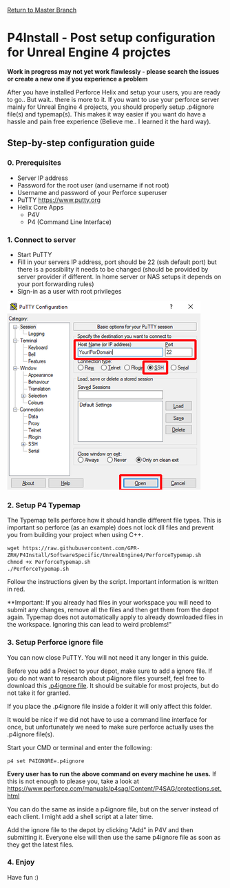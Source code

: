 [Return to Master Branch](../../../tree/master)

# P4Install - Post setup configuration for Unreal Engine 4 projctes
**Work in progress  may not yet work flawlessly - please search the issues or create a new one if you experience a problem**

After you have installed Perforce Helix and setup your users, you are ready to go.. But wait.. there is more to it.
If you want to use your perforce server mainly for Unreal Engine 4 projects, you should properly setup .p4ignore file(s) and typemap(s).
This makes it way easier if you want do have a hassle and pain free experience (Believe me.. I learned it the hard way).

## Step-by-step configuration guide
### 0. Prerequisites
 - Server IP address
 - Password for the root user (and username if not root)
 - Username and password of your Perforce superuser
 - PuTTY https://www.putty.org
 - Helix Core Apps
	- P4V
	- P4 (Command Line Interface)

### 1. Connect to server
 - Start PuTTY
 - Fill in your servers IP address, port should be 22 (ssh default port) but there is a possibility it needs to be changed (should be provided by server provider if different. In home server or NAS setups it depends on your port forwarding rules)
 - Sign-in as a user with root privileges

![PuTTY Main Window](../docs/images/Putty.png)

### 2. Setup P4 Typemap
The Typemap tells perforce how it should handle different file types. This is important so perforce (as an example) does not lock dll files and prevent you from building your project when using C++.

```
wget https://raw.githubusercontent.com/GPR-ZRH/P4Install/SoftwareSpecific/UnrealEngine4/PerforceTypemap.sh
chmod +x PerforceTypemap.sh
./PerforceTypemap.sh
```

Follow the instructions given by the script. Important information is written in red.

**Important: If you already had files in your workspace you will need to submit any changes, remove all the files and then get them from the depot again. Typemap does not automatically apply to already downloaded files in the workspace. Ignoring this can lead to weird problems!"

### 3. Setup Perforce ignore file
You can now close PuTTY. You will not need it any longer in this guide.

Before you add a Project to your depot, make sure to add a ignore file.
If you do not want to research about p4ignore files yourself, feel free to download this [.p4ignore file](.p4ignore).
It should be suitable for most projects, but do not take it for granted.

If you place the .p4ignore file inside a folder it will only affect this folder.

It would be nice if we did not have to use a command line interface for once, but unfortunately we need to make sure perforce actually uses the .p4ignore file(s).

Start your CMD or terminal and enter the following:

```
p4 set P4IGNORE=.p4ignore
```
**Every user has to run the above command on every machine he uses.**
If this is not enough to please you, take a look at https://www.perforce.com/manuals/p4sag/Content/P4SAG/protections.set.html

You can do the same as inside a p4ignore file, but on the server instead of each client.
I might add a shell script at a later time.

Add the ignore file to the depot by clicking "Add" in P4V and then submitting it. Everyone else will then use the same p4ignore file as soon as they get the latest files. 

### 4. Enjoy
Have fun :)
